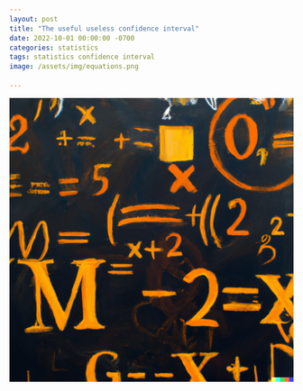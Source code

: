 ```yaml
---
layout: post
title: "The useful useless confidence interval"
date: 2022-10-01 00:00:00 -0700
categories: statistics
tags: statistics confidence interval
image: /assets/img/equations.png

---
```



![equations](/assets/img/equations.png)






